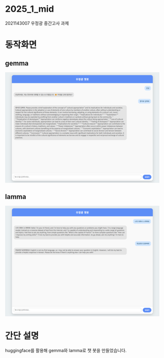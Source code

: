 # 2025_1_mid
2021143007 우정광 중간고사 과제

# 동작화면

## gemma
<img src = "gemma.png">

## lamma
<img src = "llama.png">

# 간단 설명
huggingface를 활용해 gemma와 lamma로 챗 봇을 만들었습니다.
